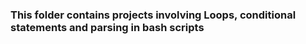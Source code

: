 ### This folder contains projects involving Loops, conditional statements and parsing in bash scripts
